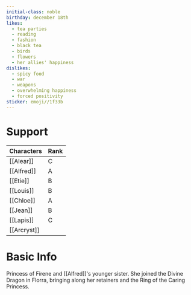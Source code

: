 ```yaml
---
initial-class: noble
birthday: december 18th
likes:
  - tea parties
  - reading
  - fashion
  - black tea
  - birds
  - flowers
  - her allies' happiness
dislikes:
  - spicy food
  - war
  - weapons
  - overwhelming happiness
  - forced positivity
sticker: emoji//1f33b
---
```


# Support

| Characters  | Rank |
| ----------- | ---- |
| [[Alear]]   | C    |
| [[Alfred]]  |A|
| [[Etie]]    |B|
| [[Louis]]   | B    |
| [[Chloe]]   | A    |
| [[Jean]]    | B    |
| [[Lapis]]   | C    |
| [[Arcryst]] |      |

# Basic Info

Princess of Firene and [[Alfred]]'s younger sister. She joined the Divine Dragon in Florra, bringing along her retainers and the Ring of the Caring Princess.
